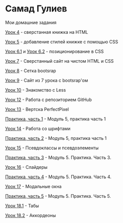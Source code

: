 

# Самад Гулиев
Мои домашние задания

[Урок 4](https://codepen.io/L1mor/pen/ZXpVaJ) - сверстанная книжка на HTML 

[Урок 5](https://codepen.io/L1mor/pen/ZXBEzN) - добавление стилей книжке с помощью CSS

[Урок 6.1](https://codepen.io/L1mor/pen/jGVJjg) и [Урок 6.2](https://codepen.io/L1mor/pen/ZXBZEQ) - позиционирование в CSS 

[Урок 7](https://samadgul1ev.github.io/lesson_7/) - Сверстанный сайт на чистом HTML и CSS 

[Урок 8](https://samadgul1ev.github.io/lesson_8/) - Сетка bootsrap 

[Урок 9](https://samadgul1ev.github.io/lesson_9/) - Сайт из 7 урока с bootsrap'ом

[Урок 10](https://samadgul1ev.github.io/main.less) - Знакомство с Less

[Урок 12](https://samadgul1ev.github.io/) - Работа с репозиторием GitHub

[Урок 13](https://samadgul1ev.github.io/PerfectPixel/) - Вертска PerfectPixel

[Практика, часть 1](samadgul1ev.github.io/practic_part1/src/) - Модуль 5, практика часть 1

[Урок 14](samadgul1ev.github.io/lesson_14_fonts/) - Работа со шрифтами

[Практика, часть 2](samadgul1ev.github.io/practic_part2/) - Модуль 5, практика часть 1

[Урок 15](samadgul1ev.github.io/lesson_15/) - Псевдоклассы и псевдоэлементы

[Практика, часть 3](samadgul1ev.github.io/practic_part3/) - Модуль 5. Практика. Часть 3.

[Урок 16](samadgul1ev.github.io/lesson_16/) - Слайдеры

[Практика, часть 4](samadgul1ev.github.io/practic_part4/) - Модуль 5. Практика. Часть 4.

[Урок 17](samadgul1ev.github.io/lesson_17/) - Модальные окна

[Практика, часть 5](samadgul1ev.github.io/practic_part5/) - Модуль 5. Практика. Часть 5.

[Урок 18.1](samadgul1ev.github.io/lesson_18.1/) - Табы

[Урок 18.2](samadgul1ev.github.io/lesson_18.2/) - Аккордеоны
